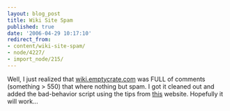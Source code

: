 ```yaml
---
layout: blog_post
title: Wiki Site Spam
published: true
date: '2006-04-29 10:17:10'
redirect_from:
- content/wiki-site-spam/
- node/4227/
- import_node/215/
---
```


Well, I just realized that [wiki.emptycrate.com](http://wiki.emptycrate.com) was FULL of comments (something \> 550) that where nothing but spam. I got it cleaned out and added the bad-behavior script using the tips from [this](http://wikkawiki.org/BadBehavior) website. Hopefully it will work...
